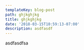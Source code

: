 ```yaml
---
templateKey: blog-post
path: ghjkghjkg
title: ghjkghjkg
date: '2018-03-15T10:59:13-07:00'
description: asdfasdf
---
```

asdfasdfsa
